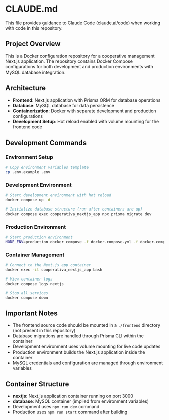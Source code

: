 # CLAUDE.md

This file provides guidance to Claude Code (claude.ai/code) when working with code in this repository.

## Project Overview

This is a Docker configuration repository for a cooperative management Next.js application. The repository contains Docker Compose configurations for both development and production environments with MySQL database integration.

## Architecture

- **Frontend**: Next.js application with Prisma ORM for database operations
- **Database**: MySQL database for data persistence
- **Containerization**: Docker with separate development and production configurations
- **Development Setup**: Hot reload enabled with volume mounting for the frontend code

## Development Commands

### Environment Setup
```bash
# Copy environment variables template
cp .env.example .env
```

### Development Environment
```bash
# Start development environment with hot reload
docker compose up -d

# Initialize database structure (run after containers are up)
docker compose exec cooperativa_nextjs_app npx prisma migrate dev
```

### Production Environment
```bash
# Start production environment
NODE_ENV=production docker compose -f docker-compose.yml -f docker-compose.prod.yml up
```

### Container Management
```bash
# Connect to the Next.js app container
docker exec -it cooperativa_nextjs_app bash

# View container logs
docker compose logs nextjs

# Stop all services
docker compose down
```

## Important Notes

- The frontend source code should be mounted in a `./frontend` directory (not present in this repository)
- Database migrations are handled through Prisma CLI within the container
- Development environment uses volume mounting for live code updates
- Production environment builds the Next.js application inside the container
- MySQL credentials and configuration are managed through environment variables

## Container Structure

- **nextjs**: Next.js application container running on port 3000
- **database**: MySQL container (implied from environment variables)
- Development uses `npm run dev` command
- Production uses `npm run start` command after building